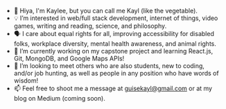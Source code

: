 - 🥬 Hiya, I'm Kaylee, but you can call me Kayl (like the vegetable).
- 💡 I’m interested in web/full stack development, internet of things, video games, writing and reading, science, and philosophy.
- 🗣️ I care about equal rights for all, improving accessibility for disabled folks, workplace diversity, mental health awareness, and animal rights.
- 🌱 I’m currently working on my capstone project and learning React.js, Git, MongoDB, and Google Maps APIs!
- 💞 I’m looking to meet others who are also students, new to coding, and/or job hunting, as well as people in any position who have words of wisdom!
- 📫 Feel free to shoot me a message at guisekayl@gmail.com or at my blog on Medium (coming soon).

<!---
dis-guisekaylee/dis-guisekaylee is a ✨ special ✨ repository because its `README.md` (this file) appears on your GitHub profile.
You can click the Preview link to take a look at your changes.
--->
